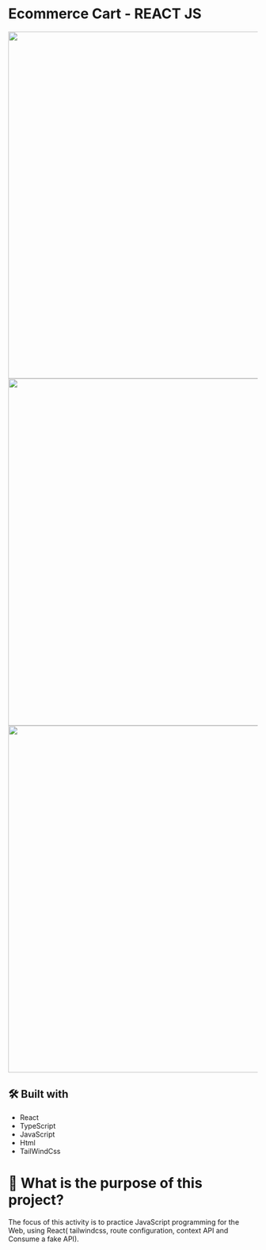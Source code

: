 # Ecommerce Cart - REACT JS

<div align="center">
<img src="https://github.com/danielfelix45/ecommerceCart-REACT/assets/81331726/a75c9b92-74b3-465b-8c2a-23832a44f11b" width="700px" />
<img src="https://github.com/danielfelix45/ecommerceCart-REACT/assets/81331726/a8f458a3-20e0-4de1-af12-88bfb679ca74" width="700px" />
<img src="https://github.com/danielfelix45/ecommerceCart-REACT/assets/81331726/22f6c8bc-f9c4-4c3c-92eb-e570fe40417e" width="700px" />
</div>

## 🛠️ Built with

- React
- TypeScript
- JavaScript
- Html
- TailWindCss

# 🤔 What is the purpose of this project?

The focus of this activity is to practice JavaScript programming for the Web, using React( tailwindcss, route configuration, context API and Consume a fake API).
